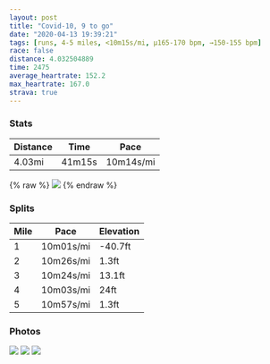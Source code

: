 ```yaml
---
layout: post
title: "Covid-10, 9 to go"
date: "2020-04-13 19:39:21"
tags: [runs, 4-5 miles, <10m15s/mi, μ165-170 bpm, →150-155 bpm]
race: false
distance: 4.032504889
time: 2475
average_heartrate: 152.2
max_heartrate: 167.0
strava: true
---
```


### Stats

| Distance | Time | Pace |
|----------|------|------|
|4.03mi|41m15s|10m14s/mi|

{% raw %}
<img src='https://maps.googleapis.com/maps/api/staticmap?maptype=roadmap&path=enc:eewwFrosbMCNKRy@v@GNGR@NGn@Yp@K`AIVURKBKREh@M\CZ?^BJCFBFDh@GVILGV[d@AFIR?NDDLFZJzAhA\JHJJDNR^TTVLFVTr@d@Cd@Kb@[z@Ub@IJ_@x@IZGd@KXa@t@k@jBWt@H\@ZGp@@NFLVRn@\b@\p@Zb@Vv@v@^Nl@f@\NpAz@\p@Z\VNZLPNZJFLNNx@\`@BNHf@JnA\bA^f@VfA`@h@F~@N|@Xx@P?FQh@Or@Q\K\MnAMd@ATCDI?Z?JCRaAHQJ]Hg@?YJiC@EFERI\Et@?f@HPNt@ZH?JEb@YJCb@?b@HV@B?AK@e@LODODCH]Ag@IOL?TBNLF?TCP@@CP?LIPCH@@BH@DCPFLAXFD?BCB@P?t@S`@CBBDCb@@XIHFNGR\@JJLTLBFZFXLPBJAb@NF@\GJMLb@LJBLBDRHp@BtAC\FRHAAf@JP@ZE\DRF`@BF@FNRH\?|@HPJPB^RVH`A@`@KZ@DB@FD@FJXNj@LdAATD`@XLRLHbBb@b@TT@^Hx@FFC\?BA@GIo@Ae@Sw@FgAAK?UM{@Qe@Gc@@KDK@CFA@GGE?COKi@AMGWAQ@cBc@q@EMEC?GHI@_@CWYSg@w@YGYUc@m@[EUSUAKDSFI?G@@FCHSLKBIJENo@?SFg@LIEE}@WG?QIKGQUGQSMM?CCE[OY?i@E]AQGO]g@KUSSSGGGG?KEG?[MI?OIe@Q[GSKg@g@IBEAQI}@U_A{@MEWQMSc@_@a@IECAEa@Og@_@SWGKCSOIc@Me@c@c@OWAUGSQOYIUIKg@Qa@IO@a@Mc@Ue@c@M?a@Uq@{@KGSCKEy@s@e@i@MQEQMKGCEDK?g@SGGcAc@K]?IOMEOEGECIBi@@YG_@WMAGK]MQc@[]MYQK[m@e@CSGmAy@OUUSI?IBGAOJADGCUQEIIAe@WEIa@YICSASK]a@KGWGo@k@KCMPE@CCWk@s@q@GIqA{@W[GAQBSGu@m@OYII]U][a@SI@QEC?c@j@SRGRKPENAb@CTe@hAIHUp@OZETQh@SdAGTBJAHDDC@@@ZXT`@TFLNb@Z@BJBDDH?`@TB?DCBM@QCQ@MHAHM&key=AIzaSyC1MId7bFpkLXNAaYhBSTb8jLyiSqzbDtM&size=800x800&markers=color:yellow|label:S|40.75619,-73.9969&markers=color:green|label:F|40.756300000000024,-73.99727999999989'>
{% endraw %}

### Splits

| Mile | Pace | Elevation |
|------|------|-----------|
|1|10m01s/mi|-40.7ft|
|2|10m26s/mi|1.3ft|
|3|10m24s/mi|13.1ft|
|4|10m03s/mi|24ft|
|5|10m57s/mi|1.3ft|

### Photos
<img src='https://dgtzuqphqg23d.cloudfront.net/IbkrIk56wpMZ9McskDGHhkd50IVXrSyF6hR_G7h9oe4-768x768.jpg'>

<img src='https://dgtzuqphqg23d.cloudfront.net/5cYxecSnBQIVDaqv1_LpNtywS8gQMaRca794rCV9HkM-768x767.jpg'>

<img src='https://dgtzuqphqg23d.cloudfront.net/x66YJACI8xnAttPd9SYSBkCy1RPPVztYlN3hrg851YQ-768x768.jpg'>
